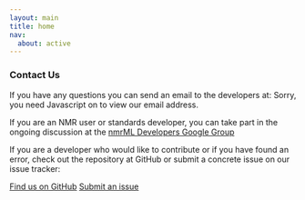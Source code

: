 ```yaml
---
layout: main
title: home
nav:
  about: active
---
```


### Contact Us

If you have any questions you can send an email to the developers at: <script type="text/javascript" language="javascript" src="/js/email.js" >
</script><noscript>Sorry, you need Javascript on to view our email address.</noscript>

If you are an NMR user or standards developer, you can take part in the ongoing discussion at the [nmrML Developers Google
Group](https://groups.google.com/group/nmrml/subscribe?note=1&hl=en&noredirect=true&pli=1)


If you are a developer who would like to contribute or if you have found
an error, check out the repository at GitHub or submit a concrete issue on our issue tracker:

<a class="btn btn-primary" href="https://github.com/nmrML/nmrML" role="button">Find us on
GitHub</a> <a class="btn btn-primary" href="https://github.com/nmrML/nmrML/issues"
role="button">Submit an issue</a>


